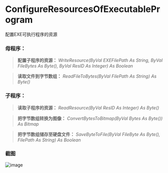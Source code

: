 # ConfigureResourcesOfExecutableProgram
配置EXE可执行程序的资源


### 母程序： ###

> __配置子程序的资源：__
    *WriteResource(ByVal EXEFilePath As String, ByVal FileBytes As Byte(), ByVal ResID As Integer) As Boolean*

  > __读取文件到字节数组：__
    *ReadFileToBytes(ByVal FilePath As String) As Byte()*

### 子程序： ###

  > __读取子程序的资源：__
    *ReadResource(ByVal ResID As Integer) As Byte()*

  > __把字节数组转换为图像：__
    *ConvertBytesToBitmap(ByVal Bytes As Byte()) As Bitmap*

  > __把字节数组储存至硬盘文件：__
    *SaveByteToFile(ByVal FileByte As Byte(), FilePath As String) As Boolean*

### 截图
![image](https://raw.github.com/CuteLeon/ConfigureResourcesOfExecutableProgram/master/生成/截图.png)
